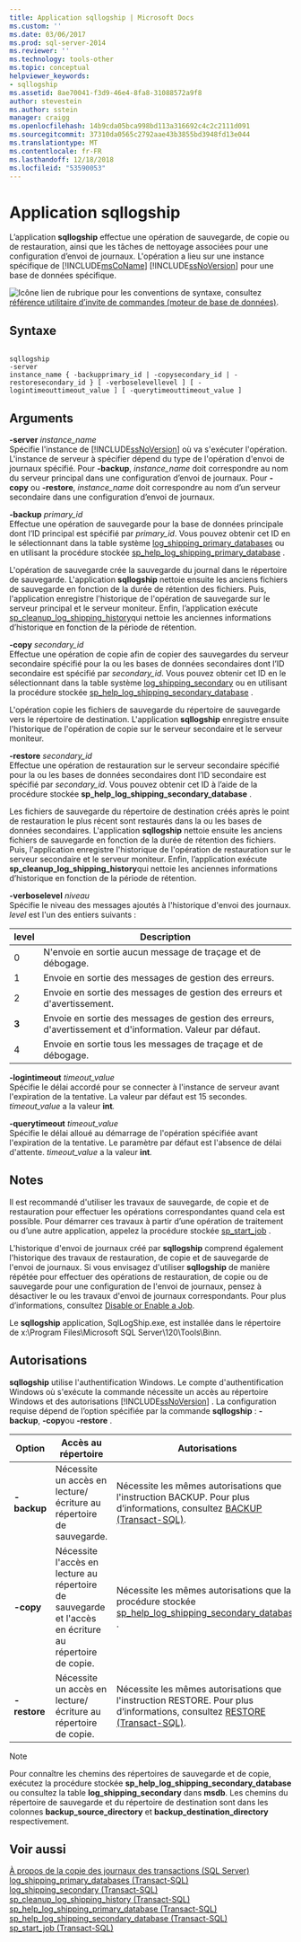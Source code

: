 ```yaml
---
title: Application sqllogship | Microsoft Docs
ms.custom: ''
ms.date: 03/06/2017
ms.prod: sql-server-2014
ms.reviewer: ''
ms.technology: tools-other
ms.topic: conceptual
helpviewer_keywords:
- sqllogship
ms.assetid: 8ae70041-f3d9-46e4-8fa8-31088572a9f8
author: stevestein
ms.author: sstein
manager: craigg
ms.openlocfilehash: 14b9cda05bca998bd113a316692c4c2c2111d091
ms.sourcegitcommit: 37310da0565c2792aae43b3855bd3948fd13e044
ms.translationtype: MT
ms.contentlocale: fr-FR
ms.lasthandoff: 12/18/2018
ms.locfileid: "53590053"
---
```

# <a name="sqllogship-application"></a>Application sqllogship
  L’application **sqllogship** effectue une opération de sauvegarde, de copie ou de restauration, ainsi que les tâches de nettoyage associées pour une configuration d’envoi de journaux. L'opération a lieu sur une instance spécifique de [!INCLUDE[msCoName](../includes/msconame-md.md)] [!INCLUDE[ssNoVersion](../includes/ssnoversion-md.md)] pour une base de données spécifique.  
  
 ![Icône lien de rubrique](../../2014/database-engine/media/topic-link.gif "icône lien de rubrique") pour les conventions de syntaxe, consultez [référence utilitaire d’invite de commandes &#40;moteur de base de données&#41;](../tools/command-prompt-utility-reference-database-engine.md).  
  
## <a name="syntax"></a>Syntaxe  
  
```  
  
sqllogship  
-server  
instance_name { -backupprimary_id | -copysecondary_id | -restoresecondary_id } [ -verboselevellevel ] [ -logintimeouttimeout_value ] [ -querytimeouttimeout_value ]  
```  
  
## <a name="arguments"></a>Arguments  
 **-server** _instance_name_  
 Spécifie l'instance de [!INCLUDE[ssNoVersion](../includes/ssnoversion-md.md)] où va s'exécuter l'opération. L'instance de serveur à spécifier dépend du type de l'opération d'envoi de journaux spécifié. Pour **-backup**, *instance_name* doit correspondre au nom du serveur principal dans une configuration d’envoi de journaux. Pour **-copy** ou **-restore**, *instance_name* doit correspondre au nom d’un serveur secondaire dans une configuration d’envoi de journaux.  
  
 **-backup** _primary_id_  
 Effectue une opération de sauvegarde pour la base de données principale dont l’ID principal est spécifié par *primary_id*. Vous pouvez obtenir cet ID en le sélectionnant dans la table système [log_shipping_primary_databases](/sql/relational-databases/system-tables/log-shipping-primary-databases-transact-sql) ou en utilisant la procédure stockée [sp_help_log_shipping_primary_database](/sql/relational-databases/system-stored-procedures/sp-help-log-shipping-primary-database-transact-sql) .  
  
 L'opération de sauvegarde crée la sauvegarde du journal dans le répertoire de sauvegarde. L'application **sqllogship** nettoie ensuite les anciens fichiers de sauvegarde en fonction de la durée de rétention des fichiers. Puis, l'application enregistre l'historique de l'opération de sauvegarde sur le serveur principal et le serveur moniteur. Enfin, l’application exécute [sp_cleanup_log_shipping_history](/sql/relational-databases/system-stored-procedures/sp-cleanup-log-shipping-history-transact-sql)qui nettoie les anciennes informations d’historique en fonction de la période de rétention.  
  
 **-copy** _secondary_id_  
 Effectue une opération de copie afin de copier des sauvegardes du serveur secondaire spécifié pour la ou les bases de données secondaires dont l’ID secondaire est spécifié par *secondary_id*. Vous pouvez obtenir cet ID en le sélectionnant dans la table système [log_shipping_secondary](/sql/relational-databases/system-tables/log-shipping-secondary-transact-sql) ou en utilisant la procédure stockée [sp_help_log_shipping_secondary_database](/sql/relational-databases/system-stored-procedures/sp-help-log-shipping-secondary-database-transact-sql) .  
  
 L'opération copie les fichiers de sauvegarde du répertoire de sauvegarde vers le répertoire de destination. L'application **sqllogship** enregistre ensuite l'historique de l'opération de copie sur le serveur secondaire et le serveur moniteur.  
  
 **-restore** _secondary_id_  
 Effectue une opération de restauration sur le serveur secondaire spécifié pour la ou les bases de données secondaires dont l’ID secondaire est spécifié par *secondary_id*. Vous pouvez obtenir cet ID à l’aide de la procédure stockée **sp_help_log_shipping_secondary_database** .  
  
 Les fichiers de sauvegarde du répertoire de destination créés après le point de restauration le plus récent sont restaurés dans la ou les bases de données secondaires. L'application **sqllogship** nettoie ensuite les anciens fichiers de sauvegarde en fonction de la durée de rétention des fichiers. Puis, l'application enregistre l'historique de l'opération de restauration sur le serveur secondaire et le serveur moniteur. Enfin, l’application exécute **sp_cleanup_log_shipping_history**qui nettoie les anciennes informations d’historique en fonction de la période de rétention.  
  
 **-verboselevel** _niveau_  
 Spécifie le niveau des messages ajoutés à l'historique d'envoi des journaux. *level* est l'un des entiers suivants :  
  
|level|Description|  
|-----------|-----------------|  
|0|N'envoie en sortie aucun message de traçage et de débogage.|  
|1|Envoie en sortie des messages de gestion des erreurs.|  
|2|Envoie en sortie des messages de gestion des erreurs et d'avertissement.|  
|**3**|Envoie en sortie des messages de gestion des erreurs, d'avertissement et d'information. Valeur par défaut.|  
|4|Envoie en sortie tous les messages de traçage et de débogage.|  
  
 **-logintimeout** _timeout_value_  
 Spécifie le délai accordé pour se connecter à l'instance de serveur avant l'expiration de la tentative. La valeur par défaut est 15 secondes. *timeout_value* a la valeur **int**_._  
  
 **-querytimeout** _timeout_value_  
 Spécifie le délai alloué au démarrage de l'opération spécifiée avant l'expiration de la tentative. Le paramètre par défaut est l'absence de délai d'attente. *timeout_value* a la valeur **int**_._  
  
## <a name="remarks"></a>Notes  
 Il est recommandé d'utiliser les travaux de sauvegarde, de copie et de restauration pour effectuer les opérations correspondantes quand cela est possible. Pour démarrer ces travaux à partir d’une opération de traitement ou d’une autre application, appelez la procédure stockée [sp_start_job](/sql/relational-databases/system-stored-procedures/sp-start-job-transact-sql) .  
  
 L'historique d'envoi de journaux créé par **sqllogship** comprend également l'historique des travaux de restauration, de copie et de sauvegarde de l'envoi de journaux. Si vous envisagez d'utiliser **sqllogship** de manière répétée pour effectuer des opérations de restauration, de copie ou de sauvegarde pour une configuration de l'envoi de journaux, pensez à désactiver le ou les travaux d'envoi de journaux correspondants. Pour plus d’informations, consultez [Disable or Enable a Job](../ssms/agent/disable-or-enable-a-job.md).  
  
 Le **sqllogship** application, SqlLogShip.exe, est installée dans le répertoire de x:\Program Files\Microsoft SQL Server\120\Tools\Binn.  
  
## <a name="permissions"></a>Autorisations  
 **sqllogship** utilise l'authentification Windows. Le compte d'authentification Windows où s'exécute la commande nécessite un accès au répertoire Windows et des autorisations [!INCLUDE[ssNoVersion](../includes/ssnoversion-md.md)] . La configuration requise dépend de l’option spécifiée par la commande **sqllogship** : **-backup**, **-copy**ou **-restore** .  
  
|Option|Accès au répertoire|Autorisations|  
|------------|----------------------|-----------------|  
|**-backup**|Nécessite un accès en lecture/écriture au répertoire de sauvegarde.|Nécessite les mêmes autorisations que l'instruction BACKUP. Pour plus d’informations, consultez [BACKUP &#40;Transact-SQL&#41;](/sql/t-sql/statements/backup-transact-sql).|  
|**-copy**|Nécessite l'accès en lecture au répertoire de sauvegarde et l'accès en écriture au répertoire de copie.|Nécessite les mêmes autorisations que la procédure stockée [sp_help_log_shipping_secondary_database](/sql/relational-databases/system-stored-procedures/sp-help-log-shipping-secondary-database-transact-sql) .|  
|**-restore**|Nécessite un accès en lecture/écriture au répertoire de copie.|Nécessite les mêmes autorisations que l'instruction RESTORE. Pour plus d’informations, consultez [RESTORE &#40;Transact-SQL&#41;](/sql/t-sql/statements/restore-statements-transact-sql).|  
  
> [!NOTE]  
>  Pour connaître les chemins des répertoires de sauvegarde et de copie, exécutez la procédure stockée **sp_help_log_shipping_secondary_database** ou consultez la table **log_shipping_secondary** dans **msdb**. Les chemins du répertoire de sauvegarde et du répertoire de destination sont dans les colonnes **backup_source_directory** et **backup_destination_directory** respectivement.  
  
## <a name="see-also"></a>Voir aussi  
 [À propos de la copie des journaux des transactions &#40;SQL Server&#41;](../database-engine/log-shipping/about-log-shipping-sql-server.md)   
 [log_shipping_primary_databases &#40;Transact-SQL&#41;](/sql/relational-databases/system-tables/log-shipping-primary-databases-transact-sql)   
 [log_shipping_secondary &#40;Transact-SQL&#41;](/sql/relational-databases/system-tables/log-shipping-secondary-transact-sql)   
 [sp_cleanup_log_shipping_history &#40;Transact-SQL&#41;](/sql/relational-databases/system-stored-procedures/sp-cleanup-log-shipping-history-transact-sql)   
 [sp_help_log_shipping_primary_database &#40;Transact-SQL&#41;](/sql/relational-databases/system-stored-procedures/sp-help-log-shipping-primary-database-transact-sql)   
 [sp_help_log_shipping_secondary_database &#40;Transact-SQL&#41;](/sql/relational-databases/system-stored-procedures/sp-help-log-shipping-secondary-database-transact-sql)   
 [sp_start_job &#40;Transact-SQL&#41;](/sql/relational-databases/system-stored-procedures/sp-start-job-transact-sql)  
  
  

